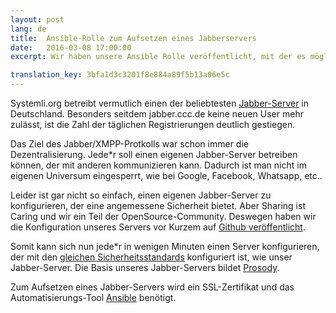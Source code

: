 ```yaml
---
layout: post 
lang: de 
title:  Ansible-Rolle zum Aufsetzen eines Jabberservers
date:   2016-03-08 17:00:00
excerpt: Wir haben unsere Ansible Rolle veröffentlicht, mit der es möglich ist sich einen Jabber-Server aufzusetzen, der genauso konfiguriert ist wie jabber.systemli.org.

translation_key: 3bfa1d3c3201f8e884a89f5b13a06e5c
---
```


Systemli.org betreibt vermutlich einen der beliebtesten [Jabber-Server](/service/xmpp.html) in Deutschland.
Besonders seitdem jabber.ccc.de keine neuen User mehr zulässt, ist die Zahl der täglichen Registrierungen deutlich gestiegen.

Das Ziel des Jabber/XMPP-Protkolls war schon immer die Dezentralisierung. Jede*r soll einen eigenen Jabber-Server betreiben können, 
der mit anderen kommunizieren kann. Dadurch ist man nicht im eigenen Universum eingesperrt, wie bei Google, Facebook, Whatsapp, etc..

Leider ist gar nicht so einfach, einen eigenen Jabber-Server zu konfigurieren, der eine angemessene Sicherheit bietet.
Aber Sharing ist Caring und wir ein Teil der OpenSource-Community.
Deswegen haben wir die Konfiguration unseres Servers vor Kurzem auf [Github veröffentlicht](https://github.com/systemli/ansible-role-prosody).

Somit kann sich nun jede*r in wenigen Minuten einen Server konfigurieren, der mit den [gleichen Sicherheitsstandards](https://xmpp.net/result.php?domain=jabber.systemli.org&type=client) konfiguriert ist, wie unser Jabber-Server. 
Die Basis unseres Jabber-Servers bildet [Prosody](https://prosody.im/).

Zum Aufsetzen eines Jabber-Servers wird ein SSL-Zertifikat und das Automatisierungs-Tool [Ansible](http://www.ansible.com/) benötigt.

